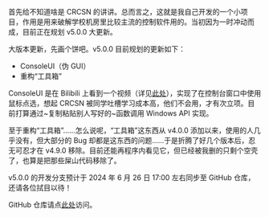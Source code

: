 首先给不知道啥是 CRCSN 的讲讲。总而言之，这就是我自己开发的一个小项目，作用是用来破解学校机房里比较主流的控制软件用的。当初因为一时冲动而成，目前正在规划 v5.0.0 大更新。

大版本更新，先画个饼吧。v5.0.0 目前规划的更新如下：
 - ConsoleUI（伪 GUI）
 - 重构“工具箱”

ConsoleUI 是在 Bilibili 上看到一个视频（详见[此处](https://www.bilibili.com/video/BV1X14y1n7S4/)），实现了在控制台窗口中使用鼠标点选，想起 CRCSN 被同学吐槽学习成本高，他们不会用，才有次立项。目前打算通过~复制粘贴别人写好的~函数调用 Windows API 实现。

至于重构“工具箱”……怎么说呢，“工具箱”这东西从 v4.0.0 添加以来，使用的人几乎没有，但大部分的 Bug 却都是这东西的问题……于是折腾了好几个版本后，忍无可忍才在 v4.9.0 移除。目前还能再程序内看见它，但已经被我删的只剩个空壳了，也算是把那些屎山代码移除了。

v5.0.0 的开发分支预计于 2024 年 6 月 26 日 17:00 左右同步至 GitHub 仓库，还请各位拭目以待！

GitHub 仓库请点[此处](https://github.com/MaxLHy0424/CRCSN)访问。